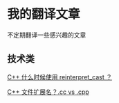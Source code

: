 # 我的翻译文章

不定期翻译一些感兴趣的文章

## 技术类
[C++ 什么时候使用 reinterpret_cast ？](https://github.com/findingsea/article_translation/blob/master/articles/When_to_use_reinterpret_cast.md)

[C++ 文件扩展名？.cc vs .cpp](https://github.com/findingsea/article_translation/blob/master/articles/C%2B%2B_code_file_extension%3F_cc_vs_cpp.md)
